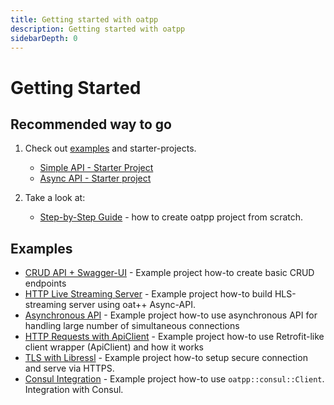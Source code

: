 ```yaml
---
title: Getting started with oatpp
description: Getting started with oatpp
sidebarDepth: 0
---
```


# Getting Started <seo/>

## Recommended way to go

1. Check out [examples](/docs/start/#examples) and starter-projects.
   - [Simple API - Starter Project](/docs/start/project/)
   - [Async API - Starter project](/docs/start/project-async-api/)

2. Take a look at:
   - [Step-by-Step Guide](/docs/start/step-by-step/) - how to create oatpp project from scratch.

## Examples

- [CRUD API + Swagger-UI](/examples/crud/) - Example project how-to create basic CRUD endpoints
- [HTTP Live Streaming Server](/examples/hls-media-stream/) - Example project how-to build HLS-streaming server using oat++ Async-API.
- [Asynchronous API](/examples/async-api/) - Example project how-to use asynchronous API for handling large number of simultaneous connections
- [HTTP Requests with ApiClient](/examples/api-client/) - Example project how-to use Retrofit-like client wrapper (ApiClient) and how it works
- [TLS with Libressl](/examples/libressl/) - Example project how-to setup secure connection and serve via HTTPS.
- [Consul Integration](/examples/consul/) - Example project how-to use `oatpp::consul::Client`. Integration with Consul.